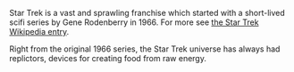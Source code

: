 Star Trek is a vast and sprawling franchise which started with a short-lived scifi series by Gene Rodenberry in 1966. For more see [the Star Trek Wikipedia entry](https://en.wikipedia.org/wiki/Star_Trek).

Right from the original 1966 series, the Star Trek universe has always had replictors, devices for creating food from raw energy.